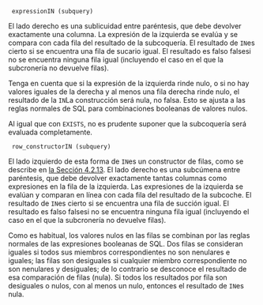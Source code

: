 ```
 expressionIN (subquery)
```

El lado derecho es una sublicuidad entre paréntesis, que debe  devolver exactamente una columna. La expresión de la izquierda se evalúa y se compara con cada fila del resultado de la subcoquería. El  resultado de  `IN`es cierto si se encuentra una fila de sucario igual. El resultado es falso falsesi no se encuentra ninguna fila igual (incluyendo el caso en el que la subcronería no devuelve filas).

Tenga en cuenta que si la expresión de la izquierda rinde nulo, o si no hay valores iguales de la derecha y al menos una fila derecha  rinde nulo, el resultado de la  `IN`La construcción será nula, no falsa. Esto se ajusta a las reglas normales de SQL para combinaciones booleanas de valores nulos.

Al igual que con `EXISTS`, no es prudente suponer que la subcoquería será evaluada completamente.

```
 row_constructorIN (subquery)
```

El lado izquierdo de esta forma de  `IN`es un constructor de filas, como se describe en [la Sección 4.2.13](https://www.postgresql.org/docs/current/sql-expressions.html#SQL-SYNTAX-ROW-CONSTRUCTORS). El lado derecho es una subcúmena entre paréntesis, que debe devolver  exactamente tantas columnas como expresiones en la fila de la izquierda. Las expresiones de la izquierda se evalúan y comparan en línea con cada fila del resultado de la subcoche. El resultado de  `IN`es cierto si se encuentra una fila de succión igual. El resultado es falso falsesi no se encuentra ninguna fila igual (incluyendo el caso en el que la subcronería no devuelve filas).

Como es habitual, los valores nulos en las filas se combinan por  las reglas normales de las expresiones booleanas de SQL. Dos filas se  consideran iguales si todos sus miembros correspondientes no son  nenulares e iguales; las filas son desiguales si cualquier miembro  correspondiente no son nenulares y desiguales; de lo contrario se  desconoce el resultado de esa comparación de filas (nula). Si todos los  resultados por fila son desiguales o nulos, con al menos un nulo,  entonces el resultado de  `IN`es nula.